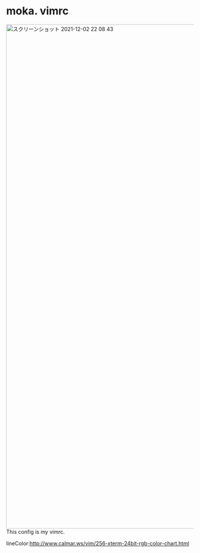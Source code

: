 # moka. vimrc
<img width="1351" alt="スクリーンショット 2021-12-02 22 08 43" src="https://user-images.githubusercontent.com/88177671/144428080-13a7d152-97e4-4934-ae9e-a060b89a8ea9.png">
<br>
This config is my vimrc.

lineColor:<http://www.calmar.ws/vim/256-xterm-24bit-rgb-color-chart.html><br>
<br>
